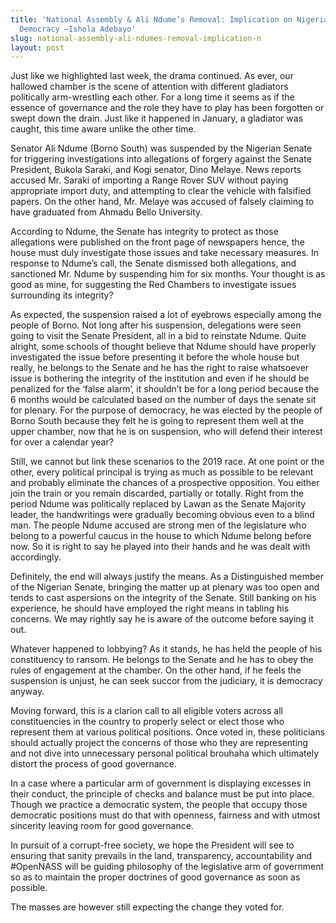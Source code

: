 ```yaml
---
title: 'National Assembly & Ali Ndume’s Removal: Implication on Nigeria’s Nascent
  Democracy –Ishola Adebayo'
slug: national-assembly-ali-ndumes-removal-implication-n
layout: post
---
```


Just like we highlighted last week, the drama continued. As ever, our hallowed chamber is the scene of attention with different gladiators politically arm-wrestling each other. For a long time it seems as if the essence of governance and the role they have to play has been forgotten or swept down the drain. Just like it happened in January, a gladiator was caught, this time aware unlike the other time.

Senator Ali Ndume (Borno South) was suspended by the Nigerian Senate for triggering investigations into allegations of forgery against the Senate President, Bukola Saraki, and Kogi senator, Dino Melaye.  News reports accused Mr. Saraki of importing a Range Rover SUV without paying appropriate import duty, and attempting to clear the vehicle with falsified papers. On the other hand, Mr. Melaye was accused of falsely claiming to have graduated from Ahmadu Bello University. 

According to Ndume, the Senate has integrity to protect as those allegations were published on the front page of newspapers hence, the house must duly investigate those issues and take necessary measures. In response to Ndume’s call, the Senate dismissed both allegations, and sanctioned Mr. Ndume by suspending him for six months. Your thought is as good as mine, for suggesting the Red Chambers to investigate issues surrounding its integrity?

As expected, the suspension raised a lot of eyebrows especially among the people of Borno. Not long after his suspension, delegations were seen going to visit the Senate President, all in a bid to reinstate Ndume. Quite alright, some schools of thought believe that Ndume should have properly investigated the issue before presenting it before the whole house but really, he belongs to the Senate and he has the right to raise whatsoever issue is bothering the integrity of the institution and even if he should be penalized for the ‘false alarm’, it shouldn’t be for a long period because the 6 months would be calculated based on the number of days the senate sit for plenary. For the purpose of democracy, he was elected by the people of Borno South because they felt he is going to represent them well at the upper chamber, now that he is on suspension, who will defend their interest for over a calendar year?  

Still, we cannot but link these scenarios to the 2019 race. At one point or the other, every political principal is trying as much as possible to be relevant and probably eliminate the chances of a prospective opposition. You either join the train or you remain discarded, partially or totally. Right from the period Ndume was politically replaced by Lawan as the Senate Majority leader, the handwritings were gradually becoming obvious even to a blind man. The people Ndume accused are strong men of the legislature who belong to a powerful caucus in the house to which Ndume belong before now. So it is right to say he played into their hands and he was dealt with accordingly. 

Definitely, the end will always justify the means. As a Distinguished member of the Nigerian Senate, bringing the matter up at plenary was too open and tends to cast aspersions on the integrity of the Senate. Still banking on his experience, he should have employed the right means in tabling his concerns. We may rightly say he is aware of the outcome before saying it out. 

Whatever happened to lobbying? As it stands, he has held the people of his constituency to ransom. He belongs to the Senate and he has to obey the rules of engagement at the chamber. On the other hand, if he feels the suspension is unjust, he can seek succor from the judiciary, it is democracy anyway. 

Moving forward, this is a clarion call to all eligible voters across all constituencies in the country to properly select or elect those who represent them at various political positions. Once voted in, these politicians should actually project the concerns of those who they are representing and not dive into unnecessary personal political brouhaha which ultimately distort the process of good governance.

In a case where a particular arm of government is displaying excesses in their conduct, the principle of checks and balance must be put into place. Though we practice a democratic system, the people that occupy those democratic positions must do that with openness, fairness and with utmost sincerity leaving room for good governance.   

In pursuit of a corrupt-free society, we hope the President will see to ensuring that sanity prevails in the land, transparency, accountability and #OpenNASS will be guiding philosophy of the legislative arm of government so as to maintain the proper doctrines of good governance as soon as possible. 

The masses are however still expecting the change they voted for.
